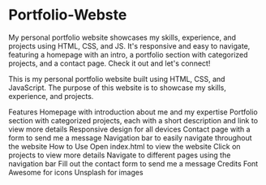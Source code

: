 # Portfolio-Webste
My personal portfolio website showcases my skills, experience, and projects using HTML, CSS, and JS. It's responsive and easy to navigate, featuring a homepage with an intro, a portfolio section with categorized projects, and a contact page. Check it out and let's connect!

This is my personal portfolio website built using HTML, CSS, and JavaScript. The purpose of this website is to showcase my skills, experience, and projects.

Features
Homepage with introduction about me and my expertise
Portfolio section with categorized projects, each with a short description and link to view more details
Responsive design for all devices
Contact page with a form to send me a message
Navigation bar to easily navigate throughout the website
How to Use
Open index.html to view the website
Click on projects to view more details
Navigate to different pages using the navigation bar
Fill out the contact form to send me a message
Credits
Font Awesome for icons
Unsplash for images

